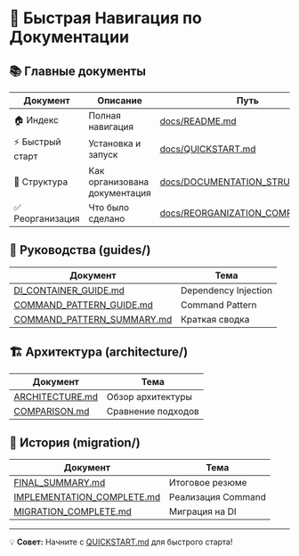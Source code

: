 # 🚀 Быстрая Навигация по Документации

## 📚 Главные документы

| Документ | Описание | Путь |
|----------|----------|------|
| 🏠 Индекс | Полная навигация | [docs/README.md](README.md) |
| ⚡ Быстрый старт | Установка и запуск | [docs/QUICKSTART.md](QUICKSTART.md) |
| 📖 Структура | Как организована документация | [docs/DOCUMENTATION_STRUCTURE.md](DOCUMENTATION_STRUCTURE.md) |
| ✅ Реорганизация | Что было сделано | [docs/REORGANIZATION_COMPLETE.md](REORGANIZATION_COMPLETE.md) |

## 📘 Руководства (guides/)

| Документ | Тема |
|----------|------|
| [DI_CONTAINER_GUIDE.md](guides/DI_CONTAINER_GUIDE.md) | Dependency Injection |
| [COMMAND_PATTERN_GUIDE.md](guides/COMMAND_PATTERN_GUIDE.md) | Command Pattern |
| [COMMAND_PATTERN_SUMMARY.md](guides/COMMAND_PATTERN_SUMMARY.md) | Краткая сводка |

## 🏗️ Архитектура (architecture/)

| Документ | Тема |
|----------|------|
| [ARCHITECTURE.md](architecture/ARCHITECTURE.md) | Обзор архитектуры |
| [COMPARISON.md](architecture/COMPARISON.md) | Сравнение подходов |

## 📝 История (migration/)

| Документ | Тема |
|----------|------|
| [FINAL_SUMMARY.md](migration/FINAL_SUMMARY.md) | Итоговое резюме |
| [IMPLEMENTATION_COMPLETE.md](migration/IMPLEMENTATION_COMPLETE.md) | Реализация Command |
| [MIGRATION_COMPLETE.md](migration/MIGRATION_COMPLETE.md) | Миграция на DI |

---

💡 **Совет:** Начните с [QUICKSTART.md](QUICKSTART.md) для быстрого старта!

